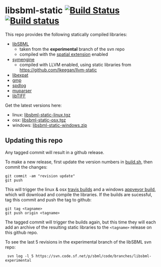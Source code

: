 # libsbml-static [![Build Status](https://travis-ci.org/lkeegan/libsbml-static.svg?branch=master)](https://travis-ci.org/lkeegan/libsbml-static) [![Build status](https://ci.appveyor.com/api/projects/status/tuw34pchfl4h37uf?svg=true)](https://ci.appveyor.com/project/lkeegan/libsbml-static)

This repo provides the following statically compiled libraries:

  - [libSBML](http://sbml.org/SBML_Projects/libSBML)
    - taken from the **experimental** branch of the svn repo
    - compiled with the [spatial extension](https://sourceforge.net/p/sbml/code/HEAD/tree/trunk/specifications/sbml-level-3/version-1/spatial/specification/spatial-v1-sbml-l3v1-rel0.93.pdf?format=raw) enabled
  - [symengine](https://github.com/symengine/symengine)
    - compiled with LLVM enabled, using static libraries from https://github.com/lkeegan/llvm-static
  - [libexpat](https://libexpat.github.io/)
  - [gmp](https://gmplib.org)
  - [spdlog](https://github.com/gabime/spdlog)
  - [muparser](https://github.com/beltoforion/muparser)
  - [libTIFF](http://www.libtiff.org/)

Get the latest versions here:

  - linux: [libsbml-static-linux.tgz](https://github.com/lkeegan/libsbml-static/releases/latest/download/libsbml-static-linux.tgz)
  - osx: [libsbml-static-osx.tgz](https://github.com/lkeegan/libsbml-static/releases/latest/download/libsbml-static-osx.tgz)
  - windows: [libsbml-static-windows.zip](https://github.com/lkeegan/libsbml-static/releases/latest/download/libsbml-static-windows.zip)

## Updating this repo
Any tagged commit will result in a github release.

To make a new release, first update the version numbers in [build.sh](https://github.com/lkeegan/libsbml-static/blob/master/build.sh#L5), then commit the changes:
```
git commit -am "revision update"
git push
```
This will trigger the linux & osx [travis builds](https://travis-ci.org/lkeegan/libsbml-static) and a windows [appveyor build](https://ci.appveyor.com/project/lkeegan/libsbml-static), which will download and compile the libraries. If the builds are sucessful, tag this commit and push the tag to github:
```
git tag <tagname>
git push origin <tagname>
```
The tagged commit will trigger the builds again, but this time they will each add an archive of the resulting static libraries to the `<tagname>` release on this github repo.

To see the last 5 revisions in the experimental branch of the libSBML svn repo:
```
 svn log -l 5 https://svn.code.sf.net/p/sbml/code/branches/libsbml-experimental
```
